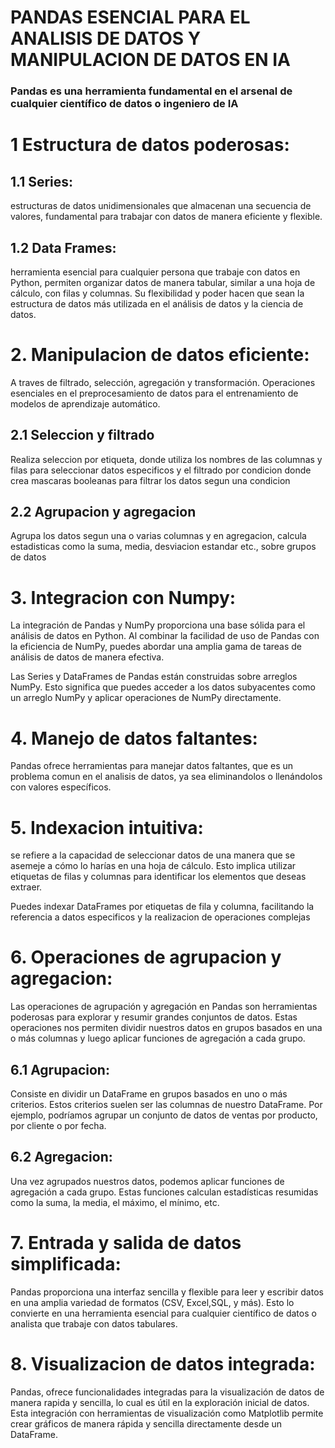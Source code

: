 # PANDAS ESENCIAL PARA EL ANALISIS DE DATOS Y MANIPULACION DE DATOS EN IA 
### Pandas es una herramienta fundamental en el arsenal de cualquier científico de datos o ingeniero de IA

# 1 Estructura de datos poderosas:
## 1.1 Series:
estructuras de datos unidimensionales que almacenan una secuencia de valores, fundamental para trabajar con datos de manera eficiente y flexible.

## 1.2 Data Frames: 
herramienta esencial para cualquier persona que trabaje con datos en Python, permiten organizar datos de manera tabular, similar a una hoja de cálculo, con filas y columnas. Su flexibilidad y poder hacen que sean la estructura de datos más utilizada en el análisis de datos y la ciencia de datos.

# 2. Manipulacion de datos eficiente: 
A traves de filtrado, selección, agregación y transformación. Operaciones esenciales en el preprocesamiento de datos para el entrenamiento de modelos de aprendizaje automático.

## 2.1 Seleccion y filtrado
Realiza seleccion por etiqueta, donde utiliza los nombres de las columnas y filas para seleccionar datos especificos y el filtrado por condicion donde crea mascaras booleanas para filtrar los datos segun una condicion

## 2.2 Agrupacion y agregacion
Agrupa los datos segun una o varias columnas y en agregacion, calcula estadisticas como la suma, media, desviacion estandar etc., sobre grupos de datos

# 3. Integracion con Numpy: 
La integración de Pandas y NumPy proporciona una base sólida para el análisis de datos en Python. Al combinar la facilidad de uso de Pandas con la eficiencia de NumPy, puedes abordar una amplia gama de tareas de análisis de datos de manera efectiva.

Las Series y DataFrames de Pandas están construidas sobre arreglos NumPy. Esto significa que puedes acceder a los datos subyacentes como un arreglo NumPy y aplicar operaciones de NumPy directamente.

# 4. Manejo de datos faltantes: 
Pandas ofrece herramientas para manejar datos faltantes, que es un problema comun en el analisis de datos, ya sea eliminandolos o llenándolos con valores específicos. 

# 5. Indexacion intuitiva: 
se refiere a la capacidad de seleccionar datos de una manera que se asemeje a cómo lo harías en una hoja de cálculo. Esto implica utilizar etiquetas de filas y columnas para identificar los elementos que deseas extraer.

Puedes indexar DataFrames por etiquetas de fila y columna, facilitando la referencia a datos especificos y la realizacion de operaciones complejas

# 6. Operaciones de agrupacion y agregacion:
Las operaciones de agrupación y agregación en Pandas son herramientas poderosas para explorar y resumir grandes conjuntos de datos. Estas operaciones nos permiten dividir nuestros datos en grupos basados en una o más columnas y luego aplicar funciones de agregación a cada grupo.

## 6.1 Agrupacion: 
Consiste en dividir un DataFrame en grupos basados en uno o más criterios. Estos criterios suelen ser las columnas de nuestro DataFrame. Por ejemplo, podríamos agrupar un conjunto de datos de ventas por producto, por cliente o por fecha.

## 6.2 Agregacion: 
Una vez agrupados nuestros datos, podemos aplicar funciones de agregación a cada grupo. Estas funciones calculan estadísticas resumidas como la suma, la media, el máximo, el mínimo, etc. 

# 7. Entrada y salida de datos simplificada:
Pandas proporciona una interfaz sencilla y flexible para leer y escribir datos en una amplia variedad de formatos (CSV, Excel,SQL, y más). Esto lo convierte en una herramienta esencial para cualquier científico de datos o analista que trabaje con datos tabulares.

# 8. Visualizacion de datos integrada: 
Pandas, ofrece funcionalidades integradas para la visualización de datos de manera rapida y sencilla, lo cual es útil en la exploración inicial de datos. Esta integración con herramientas de visualización como Matplotlib permite crear gráficos de manera rápida y sencilla directamente desde un DataFrame.

